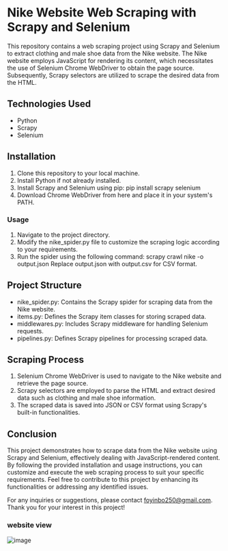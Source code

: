 # Nike Website Web Scraping with Scrapy and Selenium

This repository contains a web scraping project using Scrapy and Selenium to extract clothing and male shoe data from the Nike website. The Nike website employs JavaScript for rendering its content, which necessitates the use of Selenium Chrome WebDriver to obtain the page source. Subsequently, Scrapy selectors are utilized to scrape the desired data from the HTML.

## Technologies Used
- Python
- Scrapy
- Selenium

## Installation
1. Clone this repository to your local machine.
2. Install Python if not already installed.
3. Install Scrapy and Selenium using pip: pip install scrapy selenium
4. Download Chrome WebDriver from here and place it in your system's PATH.



### Usage

1. Navigate to the project directory.
2. Modify the nike_spider.py file to customize the scraping logic according to your requirements.
3. Run the spider using the following command: scrapy crawl nike -o output.json
Replace output.json with output.csv for CSV format.

## Project Structure

- nike_spider.py: Contains the Scrapy spider for scraping data from the Nike website.
- items.py: Defines the Scrapy item classes for storing scraped data.
- middlewares.py: Includes Scrapy middleware for handling Selenium requests.
- pipelines.py: Defines Scrapy pipelines for processing scraped data.

## Scraping Process
1. Selenium Chrome WebDriver is used to navigate to the Nike website and retrieve the page source.
2. Scrapy selectors are employed to parse the HTML and extract desired data such as clothing and male shoe information.
3. The scraped data is saved into JSON or CSV format using Scrapy's built-in functionalities.

## Conclusion
This project demonstrates how to scrape data from the Nike website using Scrapy and Selenium, effectively dealing with JavaScript-rendered content. By following the provided installation and usage instructions, you can customize and execute the web scraping process to suit your specific requirements. Feel free to contribute to this project by enhancing its functionalities or addressing any identified issues.

For any inquiries or suggestions, please contact foyinbo250@gmail.com. Thank you for your interest in this project!

### website view

![image](https://github.com/FaeyO/webscrapping-Nike-website/assets/118575325/51e7e08e-5a1b-4cd2-8303-a98a785b10a6)
